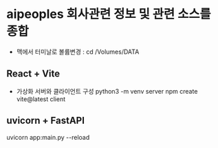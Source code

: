 # aipeoples 회사관련 정보 및 관련 소스를 종합

- 맥에서 터미날로 볼륨변경 : cd /Volumes/DATA

## React + Vite
-  가상화 서버와 클라이언트 구성 
python3 -m venv server
npm create vite@latest client

## uvicorn + FastAPI
uvicorn app:main.py --reload